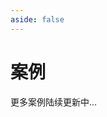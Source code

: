 ```yaml
---
aside: false
---
```


# 案例

更多案例陆续更新中...

<component v-if="CaseContainer" :is="CaseContainer"></component>

<script>
import { shallowRef } from "vue"

export default {
  data() {
    return {
      CaseContainer: null,
    }
  },

  mounted() {
    import('../../demo/moreCase/index.vue').then((module) => {
      this.CaseContainer = shallowRef(module.default)
    })

  }
}
</script>
